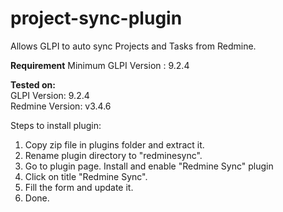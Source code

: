 # project-sync-plugin
Allows GLPI to auto sync Projects and Tasks from Redmine.

**Requirement**
Minimum GLPI Version : 9.2.4

**Tested on:**  
GLPI Version: 9.2.4  
Redmine Version: v3.4.6

Steps to install plugin:
1) Copy zip file in plugins folder and extract it.
2) Rename plugin directory to "redminesync".
3) Go to plugin page. Install and enable "Redmine Sync" plugin
4) Click on title "Redmine Sync".
5) Fill the form and update it.
6) Done.

